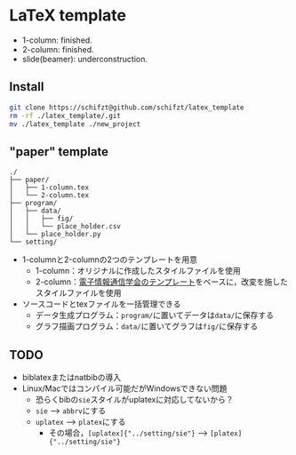 # LaTeX template
+ 1-column: finished.
+ 2-column: finished.
+ slide(beamer): underconstruction.

## Install
```bash
git clone https://schifzt@github.com/schifzt/latex_template
rm -rf ./latex_template/.git
mv ./latex_template ./new_project
```

## "paper" template
```
./
├── paper/
│   ├── 1-column.tex
│   └── 2-column.tex
├── program/
│   ├── data/
│   │   ├── fig/
│   │   └── place_holder.csv
│   └── place_holder.py
└── setting/
```
+ 1-columnと2-columnの2つのテンプレートを用意
    + 1-column：オリジナルに作成したスタイルファイルを使用
    + 2-column：[電子情報通信学会のテンプレート](https://www.ieice.org/ftp/)をベースに，改変を施したスタイルファイルを使用
+ ソースコードとtexファイルを一括管理できる
    + データ生成プログラム：`program/`に置いてデータは`data/`に保存する
    + グラフ描画プログラム：`data/`に置いてグラフは`fig/`に保存する
  
## TODO
+ biblatexまたはnatbibの導入
+ Linux/Macではコンパイル可能だがWindowsできない問題
    + 恐らくbibの`sie`スタイルがuplatexに対応してないから？
    + `sie` --> `abbrv`にする
    + `uplatex` --> `platex`にする
        + その場合，`[uplatex]{"../setting/sie"}` --> `[platex]{"../setting/sie"}`


